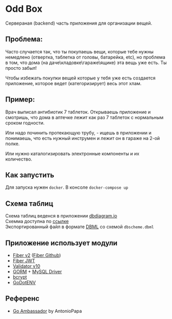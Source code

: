 # Odd Box
Сервераная (backend) часть приложения для организации вещей.

## Проблема:
Часто случается так, что ты покупаешь вещи, которые тебе нужны немедлено (отвертка, таблетка от головы, батарейка, etc), но проблема в том, что дома (на даче\кладовке\гараже\ящике) эта вещь уже есть. Ты просто забыл!

Чтобы избежать покупки вещей которые у тебя уже есть создается приложение, которое ведет (категоризирует) весь этот хлам.

## Пример:
Врач выписал антибиотик 7 таблеток. Открываешь приложение и смотришь, что дома в аптечке лежит как раз 7 таблеток с нормальным сроком годности.

Или надо починить протекающую трубу, - ищешь в приложении и понимаешь, что есть нужный инструмен и лежит он в гараже на 2-ой полке.

Или нужно каталогизировать электронные компоненты и их количество.

## Как запустить
Для запуска нужен `docker`. В консоле `docker-compose up`


## Схема таблиц
Схема таблиц веденся в приложении [dbdiagram.io](https://dbdiagram.io/)  
Схемма доступна по [ссылке](https://dbdiagram.io/d/64abd94802bd1c4a5ecb3624)  
Экспортированный файл в формате [DBML](https://dbml.dbdiagram.io/docs) со схемой `dbscheme.dbml`

## Приложение использует модули
- [Fiber v2](https://gofiber.io/) ([Fiber Github](https://github.com/gofiber/fiber))
- [Fiber JWT](https://github.com/gofiber/contrib/tree/main/jwt)
- [Validator v10](https://pkg.go.dev/github.com/go-playground/validator/v10)
- [GORM](https://gorm.io/) + [MySQL Driver](https://github.com/go-gorm/mysql)
- [bcrypt](https://pkg.go.dev/golang.org/x/crypto/bcrypt)
- [GoDotENV](https://github.com/joho/godotenv)

## Референс
- [Go Ambassador](https://github.com/antoniopapa/go-ambassador) by AntonioPapa


